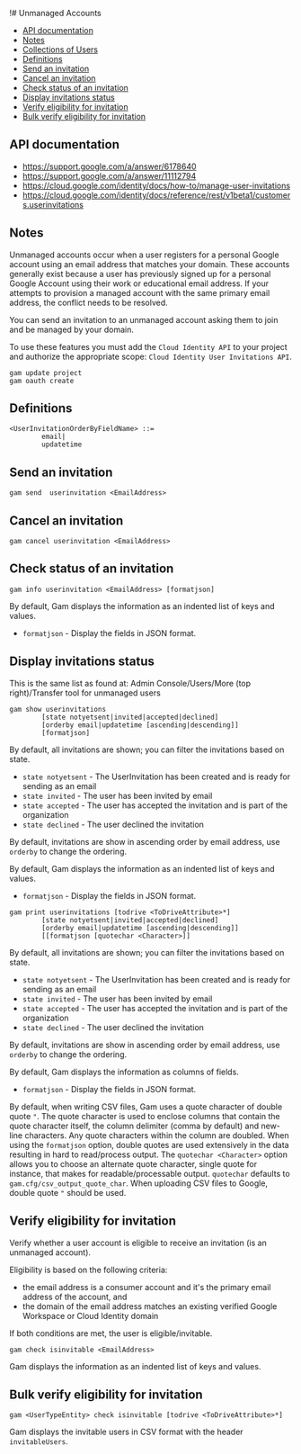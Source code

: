 !# Unmanaged Accounts
- [API documentation](#api-documentation)
- [Notes](#notes)
- [Collections of Users](Collections-of-Users)
- [Definitions](#definitions)
- [Send an invitation](#send-an-invitation)
- [Cancel an invitation](#cancel-an-invitation)
- [Check status of an invitation](#check-status-of-an-invitation)
- [Display invitations status](#display-invitations-status)
- [Verify eligibility for invitation](#verify-eligibility-for-invitation)
- [Bulk verify eligibility for invitation](#bulk-verify-eligibility-for-invitation)

## API documentation
* https://support.google.com/a/answer/6178640
* https://support.google.com/a/answer/11112794
* https://cloud.google.com/identity/docs/how-to/manage-user-invitations
* https://cloud.google.com/identity/docs/reference/rest/v1beta1/customers.userinvitations

## Notes
Unmanaged accounts occur when a user registers for a personal Google account using an email address that matches your domain.
These accounts generally exist because a user has previously signed up for a personal Google Account using their work or educational email address. 
If your attempts to provision a managed account with the same primary email address, the conflict needs to be resolved. 

You can send an invitation to an unmanaged account asking them to join and be managed by your domain.

To use these features you must add the `Cloud Identity API` to your project and authorize
the appropriate scope: `Cloud Identity User Invitations API`.
```
gam update project
gam oauth create
```

## Definitions
```
<UserInvitationOrderByFieldName> ::=
        email|
        updatetime
```
## Send an invitation
```
gam send  userinvitation <EmailAddress>
```
## Cancel an invitation
```
gam cancel userinvitation <EmailAddress>
```

## Check status of an invitation
```
gam info userinvitation <EmailAddress> [formatjson]
```
By default, Gam displays the information as an indented list of keys and values.
* `formatjson` - Display the fields in JSON format.

## Display invitations status
This is the same list as found at: Admin Console/Users/More (top right)/Transfer tool for unmanaged users
```
gam show userinvitations
        [state notyetsent|invited|accepted|declined]
        [orderby email|updatetime [ascending|descending]]
        [formatjson]
```
By default, all invitations are shown; you can filter the invitations based on state.
* `state notyetsent` - The UserInvitation has been created and is ready for sending as an email
* `state invited` - The user has been invited by email
* `state accepted` - The user has accepted the invitation and is part of the organization
* `state declined` - The user declined the invitation

By default, invitations are show in ascending order by email address, use `orderby` to change the ordering.

By default, Gam displays the information as an indented list of keys and values.
* `formatjson` - Display the fields in JSON format.
```
gam print userinvitations [todrive <ToDriveAttribute>*]
        [state notyetsent|invited|accepted|declined]
        [orderby email|updatetime [ascending|descending]]
        [[formatjson [quotechar <Character>]]
```
By default, all invitations are shown; you can filter the invitations based on state.
* `state notyetsent` - The UserInvitation has been created and is ready for sending as an email
* `state invited` - The user has been invited by email
* `state accepted` - The user has accepted the invitation and is part of the organization
* `state declined` - The user declined the invitation

By default, invitations are show in ascending order by email address, use `orderby` to change the ordering.

By default, Gam displays the information as columns of fields.
* `formatjson` - Display the fields in JSON format.

By default, when writing CSV files, Gam uses a quote character of double quote `"`. The quote character is used to enclose columns that contain
the quote character itself, the column delimiter (comma by default) and new-line characters. Any quote characters within the column are doubled.
When using the `formatjson` option, double quotes are used extensively in the data resulting in hard to read/process output.
The `quotechar <Character>` option allows you to choose an alternate quote character, single quote for instance, that makes for readable/processable output.
`quotechar` defaults to `gam.cfg/csv_output_quote_char`. When uploading CSV files to Google, double quote `"` should be used.

## Verify eligibility for invitation
Verify whether a user account is eligible to receive an invitation (is an unmanaged account).

Eligibility is based on the following criteria:
* the email address is a consumer account and it's the primary email address of the account, and
* the domain of the email address matches an existing verified Google Workspace or Cloud Identity domain

If both conditions are met, the user is eligible/invitable.
```
gam check isinvitable <EmailAddress>
```
Gam displays the information as an indented list of keys and values.

## Bulk verify eligibility for invitation

```
gam <UserTypeEntity> check isinvitable [todrive <ToDriveAttribute>*]
```
Gam displays the invitable users in CSV format with the header `invitableUsers`.
